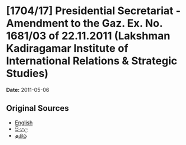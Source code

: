 # [1704/17] Presidential Secretariat - Amendment to the Gaz. Ex. No. 1681/03 of 22.11.2011 (Lakshman Kadiragamar Institute of International Relations & Strategic Studies)

**Date:** 2011-05-06

## Original Sources

- [English](https://documents.gov.lk/view/extra-gazettes/2011/5/1704-17_E.pdf)
- [සිංහල](https://documents.gov.lk/view/extra-gazettes/2011/5/1704-17_S.pdf)
- [தமிழ்](https://documents.gov.lk/view/extra-gazettes/2011/5/1704-17_T.pdf)
